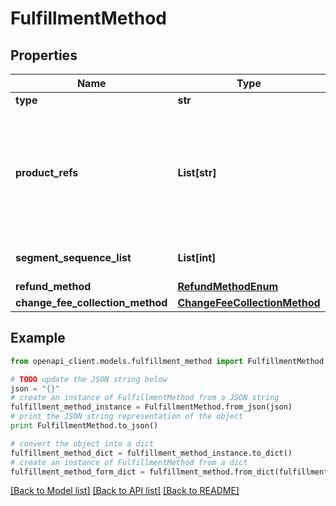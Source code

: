# FulfillmentMethod


## Properties
Name | Type | Description | Notes
------------ | ------------- | ------------- | -------------
**type** | **str** |  | [optional] 
**product_refs** | **List[str]** | The product(s) the Fulfillment Method applies to. If blank applies to all products in the Offer | [optional] 
**segment_sequence_list** | **List[int]** | List of segment sequence | [optional] 
**refund_method** | [**RefundMethodEnum**](RefundMethodEnum.md) |  | [optional] 
**change_fee_collection_method** | [**ChangeFeeCollectionMethod**](ChangeFeeCollectionMethod.md) |  | [optional] 

## Example

```python
from openapi_client.models.fulfillment_method import FulfillmentMethod

# TODO update the JSON string below
json = "{}"
# create an instance of FulfillmentMethod from a JSON string
fulfillment_method_instance = FulfillmentMethod.from_json(json)
# print the JSON string representation of the object
print FulfillmentMethod.to_json()

# convert the object into a dict
fulfillment_method_dict = fulfillment_method_instance.to_dict()
# create an instance of FulfillmentMethod from a dict
fulfillment_method_form_dict = fulfillment_method.from_dict(fulfillment_method_dict)
```
[[Back to Model list]](../README.md#documentation-for-models) [[Back to API list]](../README.md#documentation-for-api-endpoints) [[Back to README]](../README.md)


